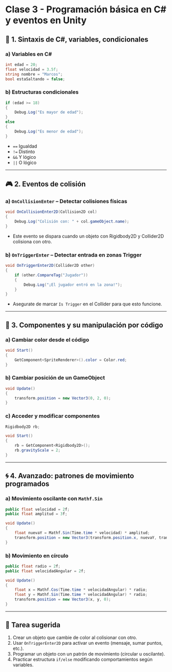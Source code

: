 # Clase 3 - Programación básica en C# y eventos en Unity

## 🧠 1. Sintaxis de C#, variables, condicionales

### a) Variables en C#

```csharp
int edad = 20;
float velocidad = 3.5f;
string nombre = "Marcos";
bool estaSaltando = false;
```

### b) Estructuras condicionales

```csharp
if (edad >= 18)
{
    Debug.Log("Es mayor de edad");
}
else
{
    Debug.Log("Es menor de edad");
}
```

- `==` Igualdad
- `!=` Distinto
- `&&` Y lógico
- `||` O lógico

---

## 🎮 2. Eventos de colisión

### a) `OnCollisionEnter` – Detectar colisiones físicas

```csharp
void OnCollisionEnter2D(Collision2D col)
{
    Debug.Log("Colisión con: " + col.gameObject.name);
}
```

- Este evento se dispara cuando un objeto con Rigidbody2D y Collider2D colisiona con otro.

### b) `OnTriggerEnter` – Detectar entrada en zonas Trigger

```csharp
void OnTriggerEnter2D(Collider2D other)
{
    if (other.CompareTag("Jugador"))
    {
        Debug.Log("¡El jugador entró en la zona!");
    }
}
```

- Asegurate de marcar `Is Trigger` en el Collider para que esto funcione.

---

## 🧩 3. Componentes y su manipulación por código

### a) Cambiar color desde el código

```csharp
void Start()
{
    GetComponent<SpriteRenderer>().color = Color.red;
}
```

### b) Cambiar posición de un GameObject

```csharp
void Update()
{
    transform.position = new Vector3(0, 2, 0);
}
```

### c) Acceder y modificar componentes

```csharp
Rigidbody2D rb;

void Start()
{
    rb = GetComponent<Rigidbody2D>();
    rb.gravityScale = 2;
}
```

---

## 🌀 4. Avanzado: patrones de movimiento programados

### a) Movimiento oscilante con `Mathf.Sin`

```csharp
public float velocidad = 2f;
public float amplitud = 3f;

void Update()
{
    float nuevaY = Mathf.Sin(Time.time * velocidad) * amplitud;
    transform.position = new Vector3(transform.position.x, nuevaY, transform.position.z);
}
```

### b) Movimiento en círculo

```csharp
public float radio = 2f;
public float velocidadAngular = 2f;

void Update()
{
    float x = Mathf.Cos(Time.time * velocidadAngular) * radio;
    float y = Mathf.Sin(Time.time * velocidadAngular) * radio;
    transform.position = new Vector3(x, y, 0);
}
```

---

## 📌 Tarea sugerida

1. Crear un objeto que cambie de color al colisionar con otro.
2. Usar `OnTriggerEnter2D` para activar un evento (mensaje, sumar puntos, etc.).
3. Programar un objeto con un patrón de movimiento (circular u oscilante).
4. Practicar estructura `if/else` modificando comportamientos según variables.
